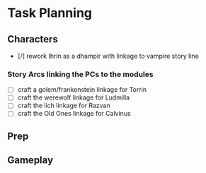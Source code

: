 # Task Planning

## Characters

- [/] rework Ihrin as a dhampir with linkage to vampire story line

### Story Arcs linking the PCs to the modules
- [ ] craft a golem/frankenstein linkage for Torrin
- [ ] craft the werewolf linkage for Ludmilla
- [ ] craft the lich linkage for Razvan
- [ ] craft the Old Ones linkage for Calvinus

## Prep

## Gameplay